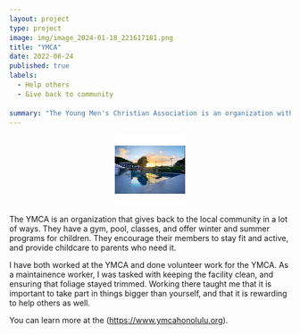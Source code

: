 ```yaml
---
layout: project
type: project
image: img/image_2024-01-18_221617181.png
title: "YMCA"
date: 2022-06-24
published: true
labels:
  - Help others
  - Give back to community

summary: "The Young Men's Christian Association is an organization with the goal of giving people from all walks of life to reach their full potential with dignity." 
---
```


<div style="text-align: center;">
  <img class="img-fluid" src="../img/ymcapic.jpg" style="max-width: 25%;" />
</div>

The YMCA is an organization that gives back to the local community in a lot of ways. They have a gym, pool, classes, and offer winter and summer programs for children. They encourage their members to stay fit and active, and provide childcare to parents who need it.

I have both worked at the YMCA and done volunteer work for the YMCA. As a maintainence worker, I was tasked with keeping the facility clean, and ensuring that foliage stayed trimmed. Working there taught me that it is important to take part in things bigger than yourself, and that it is rewarding to help others as well. 

You can learn more at the (https://www.ymcahonolulu.org).
